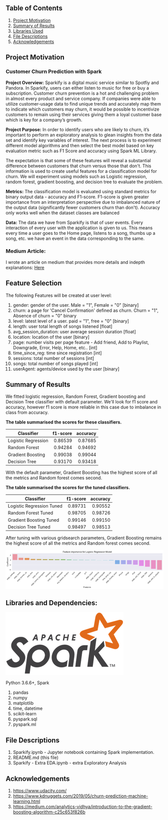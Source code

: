 ## Table of Contents
1. [Project Motivation](#motivation)
2. [Summary of Results](#results)
3. [Libraries Used](#libraries)
4. [File Descriptions](#descriptions)
5. [Acknowledgements](#acknowledgements)

## Project Motivation <a name="motivation"></a>
### Customer Churn Prediction with Spark

**Project Overview:** Sparkify is a digital music service similar to Spotfiy and Pandora. In Sparkify, users can either listen to music for free or buy a subscription. Customer churn prevention is a hot and challenging problem in almost every product and service company. If companies were able to utilize customer-usage data to find unique trends and accurately map them to indicate which customers may churn, it would be possible to incentivize customers to remain using their services giving them a loyal customer base which is key for a company’s growth.
 
**Project Purpose:** In order to identify users who are likely to churn, it’s important to perform an exploratory analysis to glean insights from the data set and identify key variables of interest. The next process is to experiment different model algorithms and then select the best model based on key evaluation metric such as F1 Score and accuracy using Spark ML Library.

The expectation is that some of these features will reveal a substantial difference between customers that churn versus those that don't. This information is used to create useful features for a classification model for churn. We will experiment using models such as Logistic regression, random forest, gradient boosting, and decision tree to evaluate the problem.

**Metrics:** 
The classification model is evaluated using standard metrics for binary output data - accuracy and F1-score. F1-score is given greater importance from an interpretation perspective due to imbalanced nature of the output data (significantly fewer customers churn than don't). Accuracy only works well when the dataset classes are balanced

**Data:**
The data we have from Sparkify is that of user events. Every interaction of every user with the application is given to us. This means every time a user goes to the Home page, listens to a song, thumbs up a song, etc. we have an event in the data corresponding to the same.

### Medium Article: 
I wrote an article on medium that provides more details and indepth explanations: [Here](https://le-peter1993.medium.com/customer-churn-prediction-with-spark-963cb41359a1)

## Feature Selection
The following Features will be created at user level:

1.  gender: gender of the user. Male = "1", Female = "0" [binary]
2. churn: a page for 'Cancel Confirmation' defined as churn. Churn = "1", Absence of churn = "0" binary
3.  level: latest level of a user. paid = "1", free = "0" [binary]
4.  length: user total length of songs listened [float]
5.  avg_session_duration: user average session duration [float]
6.  location: location of the user [binary]
7.  page: number visits per page feature - Add friend, Add to Playlist, Downgrade, Error, Help, Home, etc..  [int]
8.  time_since_reg: time since registration [int]
9.  sessions: total number of sessions [int]
10. songs: total number of songs played [int]
11. userAgent: agents/device used by the user [binary]

## Summary of Results <a name="results"></a>
We fitted logistic regression, Random Forest, Gradient boosting and Decision Tree classifier with default parameter. We'll look for f1 score and accuracy, however f1 score is more reliable in this case due to imbalance in class from accuracy. 

**The table summarised the scores for these classifiers.**

| Classifier      | f1-score | accuracy |
| -------------   | ------:| -------:|
| Logistic Regression|0.86539|0.87685|
| Random Forest      |0.94284|0.94692|
| Gradient Boosting |0.99038|0.99044|
| Decision Tree|0.93170|0.93418|

With the default parameter, Gradient Boosting has the highest score of all the metrics and Random forest comes second.

**The table summarised the scores for the tuned classifiers.**

| Classifier      | f1-score | accuracy |
| -------------   | ------:| -------:|
| Logistic Regression Tuned|0.89731|0.90552|
| Random Forest Tuned     |0.98705|0.98726|
| Gradient Boosting Tuned|0.99146|0.99150|
| Decision Tree Tuned|0.98497|0.98513|

After tuning with various gridsearch parameters, Gradient Boosting remains the highest score of all the metrics and Random forest comes second.

![Customer Churn Prediction with Spark](https://raw.githubusercontent.com/peterle93/Customer-Churn-Prediction-with-Spark/master/images/featurelr.png)

## Libraries and Dependencies: <a name="libraries"></a>

![Customer Churn Prediction with Spark](https://raw.githubusercontent.com/peterle93/Customer-Churn-Prediction-with-Spark/master/images/spark-logo-trademark.png)

Python 3.6.6+, Spark

1. pandas
2. numpy
3. matplotlib
4. time, datetime 
5. scikit-learn
6. pyspark.sql
7. pyspark.ml

## File Descriptions <a name="descriptions"></a>

1. Sparkify.ipynb - Jupyter notebook containing Spark implementation.
2. README.md (this file)
3. Sparkify - Extra EDA.ipynb - extra Exploratory Analysis 

## Acknowledgements <a name="acknowledgements"></a>
1. https://www.udacity.com/
2. https://www.kdnuggets.com/2019/05/churn-prediction-machine-learning.html
3. https://medium.com/analytics-vidhya/introduction-to-the-gradient-boosting-algorithm-c25c653f826b
